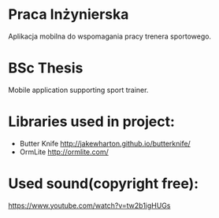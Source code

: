 # Praca Inżynierska
Aplikacja mobilna do wspomagania pracy trenera sportowego.

# BSc Thesis
Mobile application supporting sport trainer.


# Libraries used in project:
- Butter Knife
http://jakewharton.github.io/butterknife/
- OrmLite
http://ormlite.com/


# Used sound(copyright free):
https://www.youtube.com/watch?v=tw2b1igHUGs